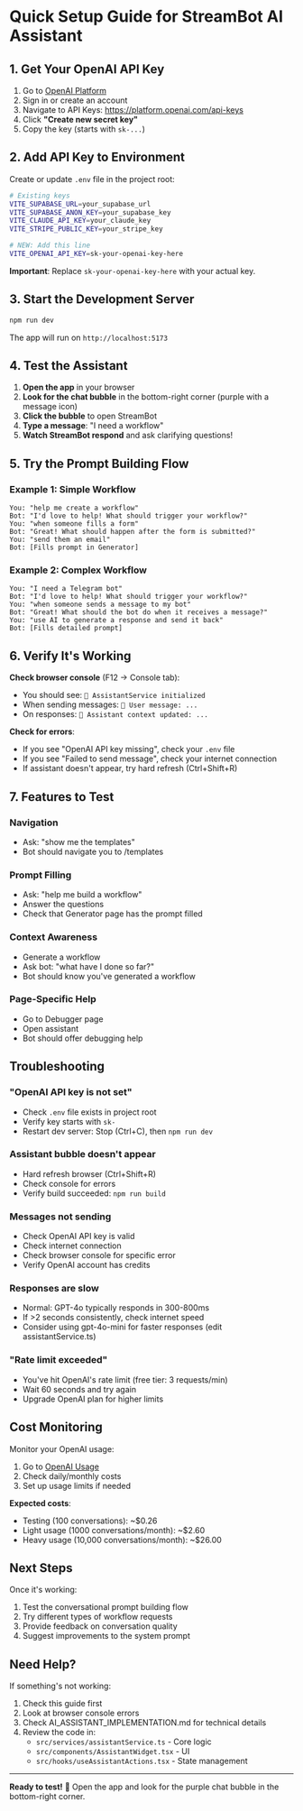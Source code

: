 # Quick Setup Guide for StreamBot AI Assistant

## 1. Get Your OpenAI API Key

1. Go to [OpenAI Platform](https://platform.openai.com/)
2. Sign in or create an account
3. Navigate to API Keys: https://platform.openai.com/api-keys
4. Click **"Create new secret key"**
5. Copy the key (starts with `sk-...`)

## 2. Add API Key to Environment

Create or update `.env` file in the project root:

```bash
# Existing keys
VITE_SUPABASE_URL=your_supabase_url
VITE_SUPABASE_ANON_KEY=your_supabase_key
VITE_CLAUDE_API_KEY=your_claude_key
VITE_STRIPE_PUBLIC_KEY=your_stripe_key

# NEW: Add this line
VITE_OPENAI_API_KEY=sk-your-openai-key-here
```

**Important**: Replace `sk-your-openai-key-here` with your actual key.

## 3. Start the Development Server

```bash
npm run dev
```

The app will run on `http://localhost:5173`

## 4. Test the Assistant

1. **Open the app** in your browser
2. **Look for the chat bubble** in the bottom-right corner (purple with a message icon)
3. **Click the bubble** to open StreamBot
4. **Type a message**: "I need a workflow"
5. **Watch StreamBot respond** and ask clarifying questions!

## 5. Try the Prompt Building Flow

### Example 1: Simple Workflow
```
You: "help me create a workflow"
Bot: "I'd love to help! What should trigger your workflow?"
You: "when someone fills a form"
Bot: "Great! What should happen after the form is submitted?"
You: "send them an email"
Bot: [Fills prompt in Generator]
```

### Example 2: Complex Workflow
```
You: "I need a Telegram bot"
Bot: "I'd love to help! What should trigger your workflow?"
You: "when someone sends a message to my bot"
Bot: "Great! What should the bot do when it receives a message?"
You: "use AI to generate a response and send it back"
Bot: [Fills detailed prompt]
```

## 6. Verify It's Working

**Check browser console** (F12 → Console tab):
- You should see: `🤖 AssistantService initialized`
- When sending messages: `💬 User message: ...`
- On responses: `🔄 Assistant context updated: ...`

**Check for errors**:
- If you see "OpenAI API key missing", check your `.env` file
- If you see "Failed to send message", check your internet connection
- If assistant doesn't appear, try hard refresh (Ctrl+Shift+R)

## 7. Features to Test

### Navigation
- Ask: "show me the templates"
- Bot should navigate you to /templates

### Prompt Filling
- Ask: "help me build a workflow"
- Answer the questions
- Check that Generator page has the prompt filled

### Context Awareness
- Generate a workflow
- Ask bot: "what have I done so far?"
- Bot should know you've generated a workflow

### Page-Specific Help
- Go to Debugger page
- Open assistant
- Bot should offer debugging help

## Troubleshooting

### "OpenAI API key is not set"
- Check `.env` file exists in project root
- Verify key starts with `sk-`
- Restart dev server: Stop (Ctrl+C), then `npm run dev`

### Assistant bubble doesn't appear
- Hard refresh browser (Ctrl+Shift+R)
- Check console for errors
- Verify build succeeded: `npm run build`

### Messages not sending
- Check OpenAI API key is valid
- Check internet connection
- Check browser console for specific error
- Verify OpenAI account has credits

### Responses are slow
- Normal: GPT-4o typically responds in 300-800ms
- If >2 seconds consistently, check internet speed
- Consider using gpt-4o-mini for faster responses (edit assistantService.ts)

### "Rate limit exceeded"
- You've hit OpenAI's rate limit (free tier: 3 requests/min)
- Wait 60 seconds and try again
- Upgrade OpenAI plan for higher limits

## Cost Monitoring

Monitor your OpenAI usage:
1. Go to [OpenAI Usage](https://platform.openai.com/usage)
2. Check daily/monthly costs
3. Set up usage limits if needed

**Expected costs**:
- Testing (100 conversations): ~$0.26
- Light usage (1000 conversations/month): ~$2.60
- Heavy usage (10,000 conversations/month): ~$26.00

## Next Steps

Once it's working:
1. Test the conversational prompt building flow
2. Try different types of workflow requests
3. Provide feedback on conversation quality
4. Suggest improvements to the system prompt

## Need Help?

If something's not working:
1. Check this guide first
2. Look at browser console errors
3. Check AI_ASSISTANT_IMPLEMENTATION.md for technical details
4. Review the code in:
   - `src/services/assistantService.ts` - Core logic
   - `src/components/AssistantWidget.tsx` - UI
   - `src/hooks/useAssistantActions.tsx` - State management

---

**Ready to test!** 🚀 Open the app and look for the purple chat bubble in the bottom-right corner.
